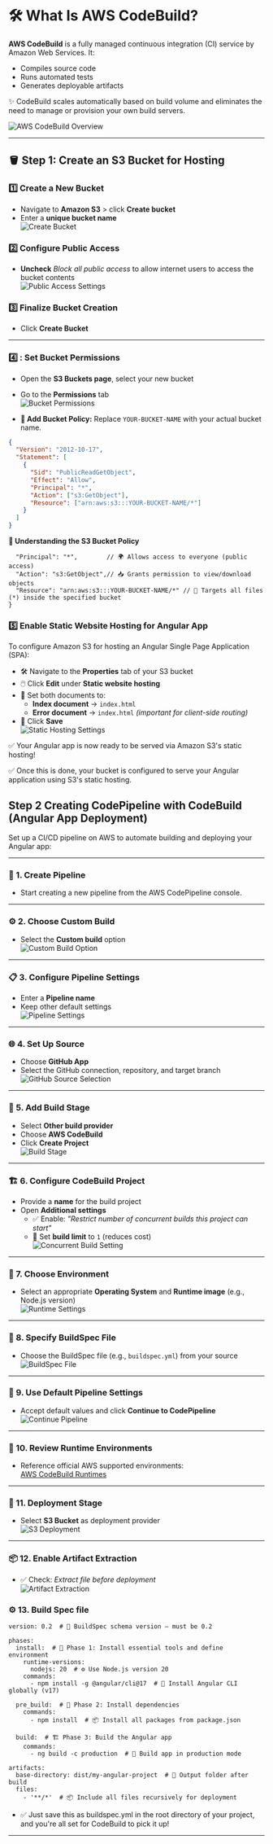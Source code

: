  # 🛠️ What Is AWS CodeBuild?

**AWS CodeBuild** is a fully managed continuous integration (CI) service by Amazon Web Services. It:
- Compiles source code
- Runs automated tests
- Generates deployable artifacts

✨ CodeBuild scales automatically based on build volume and eliminates the need to manage or provision your own build servers.

![AWS CodeBuild Overview](image-5.png)

---

## 🪣 Step 1: Create an S3 Bucket for Hosting

### 1️⃣ Create a New Bucket
- Navigate to **Amazon S3** > click **Create bucket**
- Enter a **unique bucket name**  
  ![Create Bucket](image-6.png)

### 2️⃣ Configure Public Access
- **Uncheck** _Block all public access_ to allow internet users to access the bucket contents  
  ![Public Access Settings](image-7.png)

### 3️⃣ Finalize Bucket Creation
- Click **Create Bucket**

---

### 4️⃣ : Set Bucket Permissions

- Open the **S3 Buckets page**, select your new bucket
- Go to the **Permissions** tab  
  ![Bucket Permissions](image-8.png)

- **📜 Add Bucket Policy:**
Replace `YOUR-BUCKET-NAME` with your actual bucket name.

```json
{
  "Version": "2012-10-17",
  "Statement": [
    {
      "Sid": "PublicReadGetObject",
      "Effect": "Allow",
      "Principal": "*",
      "Action": ["s3:GetObject"],
      "Resource": ["arn:aws:s3:::YOUR-BUCKET-NAME/*"]
    }
  ]
}
```
**🔐 Understanding the S3 Bucket Policy**

```{
  "Principal": "*",        // 🌍 Allows access to everyone (public access)
  "Action": "s3:GetObject",// 📥 Grants permission to view/download objects
  "Resource": "arn:aws:s3:::YOUR-BUCKET-NAME/*" // 🎯 Targets all files (*) inside the specified bucket
}
```
### 5️⃣ Enable Static Website Hosting for Angular App

To configure Amazon S3 for hosting an Angular Single Page Application (SPA):

- 🛠️ Navigate to the **Properties** tab of your S3 bucket
- 🖱️ Click **Edit** under **Static website hosting**
- 🧾 Set both documents to:
  - **Index document** → `index.html`
  - **Error document** → `index.html` _(important for client-side routing)_
- 💾 Click **Save**  
  ![Static Hosting Settings](image-9.png)

✅ Your Angular app is now ready to be served via Amazon S3's static hosting!

✅ Once this is done, your bucket is configured to serve your Angular application using S3's static hosting.

## Step 2 Creating CodePipeline with CodeBuild (Angular App Deployment)

Set up a CI/CD pipeline on AWS to automate building and deploying your Angular app:

---

### 🔨 1. Create Pipeline

- Start creating a new pipeline from the AWS CodePipeline console.

---

### ⚙️ 2. Choose Custom Build

- Select the **Custom build** option  
  ![Custom Build Option](image-10.png)

---

### 📋 3. Configure Pipeline Settings

- Enter a **Pipeline name**
- Keep other default settings  
  ![Pipeline Settings](image-12.png)

---

### 🌐 4. Set Up Source

- Choose **GitHub App**
- Select the GitHub connection, repository, and target branch  
  ![GitHub Source Selection](image-13.png)

---

### 🧱 5. Add Build Stage

- Select **Other build provider**
- Choose **AWS CodeBuild**
- Click **Create Project**  
  ![Build Stage](image-14.png)

---

### 🏗️ 6. Configure CodeBuild Project

- Provide a **name** for the build project
- Open **Additional settings**
  - ✅ Enable: *"Restrict number of concurrent builds this project can start"*
  - 🧮 Set **build limit** to `1` (reduces cost)  
  ![Concurrent Build Setting](image-15.png)

---

### 🧰 7. Choose Environment

- Select an appropriate **Operating System** and **Runtime image** (e.g., Node.js version)  
  ![Runtime Settings](image-16.png)

---

### 📝 8. Specify BuildSpec File

- Choose the BuildSpec file (e.g., `buildspec.yml`) from your source  
  ![BuildSpec File](image-17.png)

---

### 🔄 9. Use Default Pipeline Settings

- Accept default values and click **Continue to CodePipeline**  
  ![Continue Pipeline](image-18.png)

---

### 🔗 10. Review Runtime Environments

- Reference official AWS supported environments:  
  [AWS CodeBuild Runtimes](https://docs.aws.amazon.com/codebuild/latest/userguide/available-runtimes.html)

---

### 🚀 11. Deployment Stage

- Select **S3 Bucket** as deployment provider  
  ![S3 Deployment](image-19.png)

---

### 📦 12. Enable Artifact Extraction

- ✅ Check: *Extract file before deployment*  
  ![Artifact Extraction](image-20.png)

### ⚙️ 13. Build Spec file
```
version: 0.2  # 🧾 BuildSpec schema version — must be 0.2

phases:
  install:  # 🧰 Phase 1: Install essential tools and define environment
    runtime-versions:
      nodejs: 20  # ⚙️ Use Node.js version 20
    commands:
      - npm install -g @angular/cli@17  # 🚀 Install Angular CLI globally (v17)

  pre_build:  # 🔧 Phase 2: Install dependencies
    commands:
      - npm install  # 📦 Install all packages from package.json

  build:  # 🏗️ Phase 3: Build the Angular app
    commands:
      - ng build -c production  # 🔨 Build app in production mode

artifacts:
  base-directory: dist/my-angular-project  # 📁 Output folder after build
  files:
    - '**/*'  # 📦 Include all files recursively for deployment
```
- ✅ Just save this as buildspec.yml in the root directory of your project, and you're all set for CodeBuild to pick it up!
---




